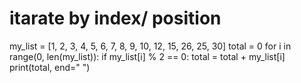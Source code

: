 
# itarate by index/ position
my_list = [1, 2, 3, 4, 5, 6, 7, 8, 9, 10, 12, 15, 26, 25, 30]
total = 0
for i in range(0, len(my_list)):
    if my_list[i] % 2 == 0:
        total = total + my_list[i]
print(total, end=" ")
<!---
rohit161081/rohit161081 is a ✨ special ✨ repository because its `README.md` (this file) appears on your GitHub profile.
You can click the Preview link to take a look at your changes.
--->
